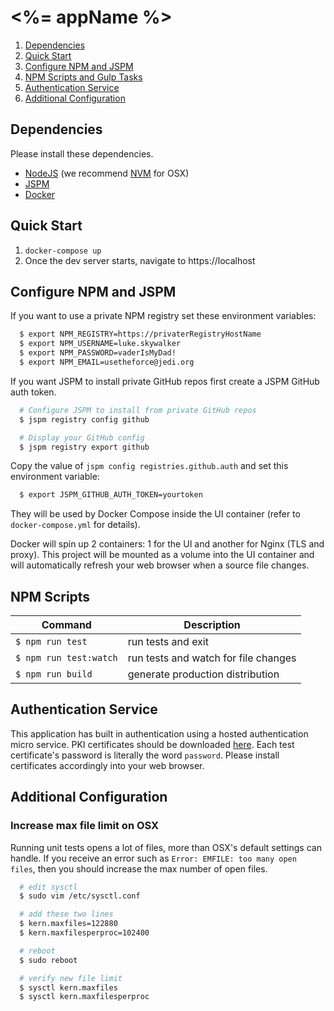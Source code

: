 # <%= appName %>

1. [Dependencies](#dependencies)
1. [Quick Start](#quick-start)
1. [Configure NPM and JSPM](#configure-npm-and-jspm)
1. [NPM Scripts and Gulp Tasks](#npm-scripts-and-gulp-tasks)
1. [Authentication Service](#authentication-service)
1. [Additional Configuration](#additional-onfiguration)

## Dependencies
Please install these dependencies.
* [NodeJS](https://nodejs.org/en/) (we recommend [NVM](https://github.com/creationix/nvm) for OSX)
* [JSPM](http://jspm.io/)
* [Docker](https://docs.docker.com/engine/installation/)

## Quick Start
1. `docker-compose up`
2. Once the dev server starts, navigate to https://localhost

## Configure NPM and JSPM
If you want to use a private NPM registry set these environment variables:

```bash
  $ export NPM_REGISTRY=https://privaterRegistryHostName
  $ export NPM_USERNAME=luke.skywalker
  $ export NPM_PASSWORD=vaderIsMyDad!
  $ export NPM_EMAIL=usetheforce@jedi.org
```

If you want JSPM to install private GitHub repos first create a JSPM GitHub auth token.

```bash
  # Configure JSPM to install from private GitHub repos
  $ jspm registry config github

  # Display your GitHub config
  $ jspm registry export github
```

Copy the value of `jspm config registries.github.auth` and  set this environment variable:

```bash
  $ export JSPM_GITHUB_AUTH_TOKEN=yourtoken
```

They will be used by Docker Compose inside the UI container (refer to `docker-compose.yml` for details).

Docker will spin up 2 containers: 1 for the UI and another for Nginx (TLS and proxy).  This project will be mounted as a volume into the UI container and will automatically refresh your web browser when a source file changes.

## NPM Scripts
| Command | Description |
| ------- | ----------- |
| `$ npm run test` | run tests and exit |
| `$ npm run test:watch` | run tests and watch for file changes |
| `$ npm run build` | generate production distribution |

## Authentication Service
This application has built in authentication using a hosted authentication micro service. PKI certificates should be downloaded [here](https://s3.amazonaws.com/decipherers/test-certs.zip).  Each test certificate's password is literally the word `password`. Please install certificates accordingly into your web browser.

## Additional Configuration

### Increase max file limit on OSX
Running unit tests opens a lot of files, more than OSX's default settings can handle.  If you receive an error such as `Error: EMFILE: too many open files`, then you should increase the max number of open files.

```bash
  # edit sysctl
  $ sudo vim /etc/sysctl.conf

  # add these two lines
  $ kern.maxfiles=122880
  $ kern.maxfilesperproc=102400

  # reboot
  $ sudo reboot

  # verify new file limit
  $ sysctl kern.maxfiles
  $ sysctl kern.maxfilesperproc
```
